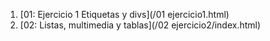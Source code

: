 1. [01: Ejercicio 1 Etiquetas y divs](/01 ejercicio1.html)
2. [02: Listas, multimedia y tablas](/02 ejercicio2/index.html)
